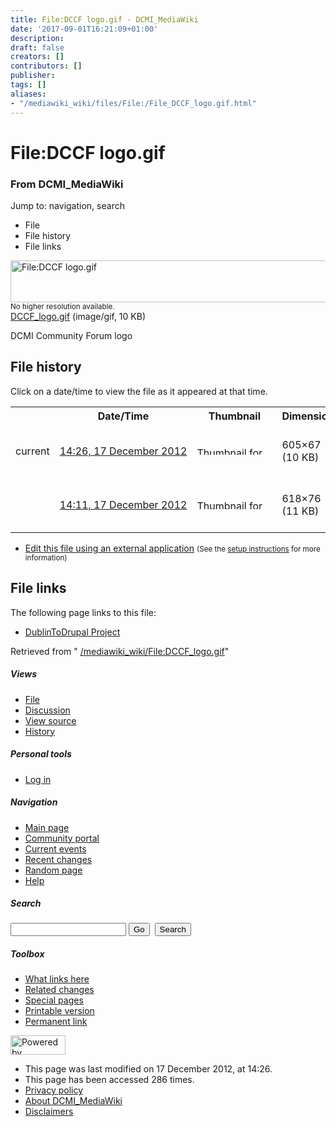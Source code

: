 ```yaml
---
title: File:DCCF logo.gif - DCMI_MediaWiki
date: '2017-09-01T16:21:09+01:00'
description: 
draft: false
creators: []
contributors: []
publisher: 
tags: []
aliases:
- "/mediawiki_wiki/files/File:/File_DCCF_logo.gif.html"
---
```


<a id="top"></a>
# File:DCCF logo.gif

### From DCMI\_MediaWiki

Jump to: navigation, search
<!-- start content -->
- File
- File history
- File links

 [<img alt="File:DCCF logo.gif" src="/images/b/b3/DCCF_logo.gif" width="605" height="67">](/mediawiki_wiki/files/DCCF_logo.gif)  
<small>No higher resolution available.</small>  
 [DCCF\_logo.gif](/images/b/b3/DCCF_logo.gif)‎ (image/gif, 10 KB)

DCMI Community Forum logo

<!-- 
NewPP limit report
Preprocessor node count: 1/1000000
Post-expand include size: 0/2097152 bytes
Template argument size: 0/2097152 bytes
Expensive parser function count: 0/100
-->
## File history

Click on a date/time to view the file as it appeared at that time.

<table class="wikitable filehistory">
  <tr>
    <td></td>
    <th>Date/Time</th>
    <th>Thumbnail</th>
    <th>Dimensions</th>
    <th>User</th>
    <th>Comment</th>
  </tr>
  <tr>
    <td>current</td>
    <td class="filehistory-selected" style="white-space: nowrap;"><a href="/mediawiki_wiki/files/DCCF_logo.gif">14:26, 17 December 2012</a></td>
    <td><a href="/images/b/b3/DCCF_logo.gif"><img alt="Thumbnail for version as of 14:26, 17 December 2012" src="/images/b/b3/DCCF_logo.gif" width="120" height="13"></a></td>
    <td>605×67 <span style="white-space: nowrap;">(10 KB)</span>
    </td>
    <td>
      <a href="/index.php?title=User:StuartSutton&amp;action=edit&amp;redlink=1" class="new mw-userlink" title="User:StuartSutton (page does not exist)">StuartSutton</a> <span style="white-space: nowrap;"> <span class="mw-usertoollinks">(<a href="/index.php?title=User_talk:StuartSutton&amp;action=edit&amp;redlink=1" class="new" title="User talk:StuartSutton (page does not exist)">Talk</a> | <a href="/index.php/Special:Contributions/StuartSutton" title="Special:Contributions/StuartSutton">contribs</a>)</span></span>
    </td>
    <td> <span class="comment">(DCMI Community Forum logo)</span>
    </td>
  </tr>
  <tr>
    <td></td>
    <td style="white-space: nowrap;"><a href="/images/archive/b/b3/20121217142608%21DCCF_logo.gif">14:11, 17 December 2012</a></td>
    <td><a href="/images/archive/b/b3/20121217142608%21DCCF_logo.gif"><img alt="Thumbnail for version as of 14:11, 17 December 2012" src="/images/archive/b/b3/20121217142608%21DCCF_logo.gif" width="120" height="15"></a></td>
    <td>618×76 <span style="white-space: nowrap;">(11 KB)</span>
    </td>
    <td>
      <a href="/index.php?title=User:StuartSutton&amp;action=edit&amp;redlink=1" class="new mw-userlink" title="User:StuartSutton (page does not exist)">StuartSutton</a> <span style="white-space: nowrap;"> <span class="mw-usertoollinks">(<a href="/index.php?title=User_talk:StuartSutton&amp;action=edit&amp;redlink=1" class="new" title="User talk:StuartSutton (page does not exist)">Talk</a> | <a href="/index.php/Special:Contributions/StuartSutton" title="Special:Contributions/StuartSutton">contribs</a>)</span></span>
    </td>
    <td> <span class="comment">(DCMI Community Forum logo)</span>
    </td>
  </tr>
</table>

  

- [Edit this file using an external application](/index.php?title=File:DCCF_logo.gif&action=edit&externaledit=true&mode=file "File:DCCF logo.gif") <small>(See the <a href="http://www.mediawiki.org/wiki/Manual:External_editors" class="external text" rel="nofollow">setup instructions</a> for more information)</small>

## File links

The following page links to this file:

- [DublinToDrupal Project](/index.php/DublinToDrupal_Project "DublinToDrupal Project")

Retrieved from " [/mediawiki_wiki/File:DCCF\_logo.gif](/mediawiki_wiki/files/File:/File:DCCF_logo.gif.html)"

<!-- end content -->

##### Views

- [File](/mediawiki_wiki/files/File:/File:DCCF_logo.gif.html "View the file page [c]")
- [Discussion](/index.php?title=File_talk:DCCF_logo.gif&action=edit&redlink=1 "Discussion about the content page [t]")
- [View source](/index.php?title=File:DCCF_logo.gif&action=edit "This page is protected.
You can view its source [e]")
- [History](/index.php?title=File:DCCF_logo.gif&action=history "Past revisions of this page [h]")

##### Personal tools

- [Log in](/index.php?title=Special:UserLogin&returnto=File:DCCF_logo.gif "You are encouraged to log in; however, it is not mandatory [o]")

<script type="text/javascript"> if (window.isMSIE55) fixalpha(); </script>

##### Navigation

- [Main page](/index.php/Main_Page "Visit the main page [z]")
- [Community portal](/index.php/DCMI_MediaWiki:Community_portal "About the project, what you can do, where to find things")
- [Current events](/index.php/DCMI_MediaWiki:Current_events "Find background information on current events")
- [Recent changes](/index.php/Special:RecentChanges "The list of recent changes in the wiki [r]")
- [Random page](/index.php/Special:Random "Load a random page [x]")
- [Help](/index.php/Help:Contents "The place to find out")

##### <label for="searchInput">Search</label>

<form action="/index.php" id="searchform">
				<input type="hidden" name="title" value="Special:Search">
				<input id="searchInput" title="Search DCMI_MediaWiki" accesskey="f" type="search" name="search">
				<input type="submit" name="go" class="searchButton" id="searchGoButton" value="Go" title="Go to a page with this exact name if exists"> 
				<input type="submit" name="fulltext" class="searchButton" id="mw-searchButton" value="Search" title="Search the pages for this text">
			</form>

##### Toolbox

- [What links here](/index.php/Special:WhatLinksHere/File:DCCF_logo.gif "List of all wiki pages that link here [j]")
- [Related changes](/index.php/Special:RecentChangesLinked/File:DCCF_logo.gif "Recent changes in pages linked from this page [k]")
- [Special pages](/index.php/Special:SpecialPages "List of all special pages [q]")
- [Printable version](/index.php?title=File:DCCF_logo.gif&printable=yes "Printable version of this page [p]")
- [Permanent link](/index.php?title=File:DCCF_logo.gif&oldid=4521 "Permanent link to this revision of the page")

<!-- end of the left (by default at least) column -->

 [<img src="/skins/common/images/poweredby_mediawiki_88x31.png" height="31" width="88" alt="Powered by MediaWiki">](http://www.mediawiki.org/)

- This page was last modified on 17 December 2012, at 14:26.
- This page has been accessed 286 times.
- [Privacy policy](/index.php/DCMI_MediaWiki:Privacy_policy "DCMI MediaWiki:Privacy policy")
- [About DCMI\_MediaWiki](/index.php/DCMI_MediaWiki:About "DCMI MediaWiki:About")
- [Disclaimers](/index.php/DCMI_MediaWiki:General_disclaimer "DCMI MediaWiki:General disclaimer")

<script>if (window.runOnloadHook) runOnloadHook();</script><!-- Served in 0.459 secs. -->
